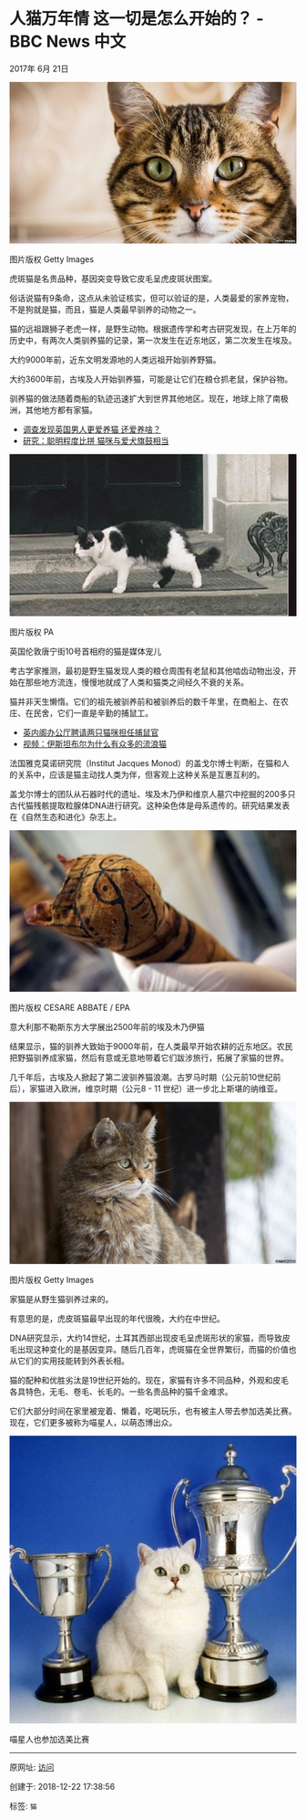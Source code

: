 # 人猫万年情 这一切是怎么开始的？ - BBC News 中文

2017年 6月 21日

 ![图20191222-1虎斑猫](图20181222-1虎斑猫.jpg)

图片版权 Getty Images 

虎斑猫是名贵品种，基因突变导致它皮毛呈虎皮斑状图案。

俗话说猫有9条命，这点从未验证核实，但可以验证的是，人类最爱的家养宠物，不是狗就是猫，而且，猫是人类最早驯养的动物之一。

猫的远祖跟狮子老虎一样，是野生动物。根据遗传学和考古研究发现，在上万年的历史中，有两次人类驯养猫的记录，第一次发生在近东地区，第二次发生在埃及。

大约9000年前，近东文明发源地的人类远祖开始驯养野猫。

大约3600年前，古埃及人开始驯养猫，可能是让它们在粮仓抓老鼠，保护谷物。

驯养猫的做法随着商船的轨迹迅速扩大到世界其他地区。现在，地球上除了南极洲，其他地方都有家猫。

*   [调查发现英国男人更爱养猫 还爱养啥？](http://www.bbc.com/zhongwen/simp/uk-39603175)
*   [研究：聪明程度比拼 猫咪与爱犬旗鼓相当](http://www.bbc.com/zhongwen/simp/science-38751045)

 ![图20181222-2首相府猫](图20181222-2首相府猫.jpg)

图片版权 PA 

英国伦敦唐宁街10号首相府的猫是媒体宠儿

考古学家推测，最初是野生猫发现人类的粮仓周围有老鼠和其他啮齿动物出没，开始在那些地方流连，慢慢地就成了人类和猫类之间经久不衰的关系。

猫并非天生懒惰。它们的祖先被驯养前和被驯养后的数千年里，在商船上、在农庄、在民舍，它们一直是辛勤的捕鼠工。

*   [英内阁办公厅聘请两只猫咪担任捕鼠官](http://www.bbc.com/zhongwen/simp/uk-38270644)
*   [视频：伊斯坦布尔为什么有众多的流浪猫](http://www.bbc.com/zhongwen/simp/multimedia/2016/11/161107_vid_cats_of_istanbul)

法国雅克莫诺研究院（Institut Jacques Monod）的盖戈尔博士判断，在猫和人的关系中，应该是猫主动找人类为伴，但客观上这种关系是互惠互利的。

盖戈尔博士的团队从石器时代的遗址、埃及木乃伊和维京人墓穴中挖掘的200多只古代猫残骸提取粒腺体DNA进行研究。这种染色体是母系遗传的。研究结果发表在《自然生态和进化》杂志上。

![图20181222-3木乃伊猫](图20181222-3木乃伊猫.jpg) 

图片版权 CESARE ABBATE / EPA 

意大利那不勒斯东方大学展出2500年前的埃及木乃伊猫

结果显示，猫的驯养大致始于9000年前，在人类最早开始农耕的近东地区。农民把野猫驯养成家猫，然后有意或无意地带着它们跋涉旅行，拓展了家猫的世界。

几千年后，古埃及人掀起了第二波驯养猫浪潮。古罗马时期（公元前10世纪前后），家猫进入欧洲，维京时期（公元8 - 11 世纪）进一步北上斯堪的纳维亚。

![图20181222-4野猫](图20181222-4野猫.jpg)

图片版权 Getty Images 

家猫是从野生猫驯养过来的。

有意思的是，虎皮斑猫最早出现的年代很晚，大约在中世纪。

DNA研究显示，大约14世纪，土耳其西部出现皮毛呈虎斑形状的家猫，而导致皮毛出现这种变化的是基因变异。随后几百年，虎斑猫在全世界繁衍，而猫的价值也从它们的实用技能转到外表长相。

猫的配种和优胜劣汰是19世纪开始的。现在，家猫有许多不同品种，外观和皮毛各具特色，无毛、卷毛、长毛的。一些名贵品种的猫千金难求。

它们大部分时间在家里被宠着、懒着，吃喝玩乐，也有被主人带去参加选美比赛。现在，它们更多被称为喵星人，以萌态博出众。

![图20181222-5冠军猫](图20181222-5冠军猫.jpg)

喵星人也参加选美比赛

---------------------------------------------------


原网址: [访问](https://www.bbc.com/zhongwen/simp/science-40356544?ocid=socialflow_twitter)

创建于: 2018-12-22 17:38:56

标签: `猫`

